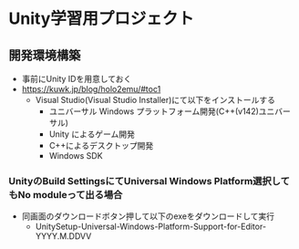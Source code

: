 # Unity学習用プロジェクト

## 開発環境構築

* 事前にUnity IDを用意しておく
* https://kuwk.jp/blog/holo2emu/#toc1
    * Visual Studio(Visual Studio Installer)にて以下をインストールする
        * ユニバーサル Windows プラットフォーム開発(C++(v142)ユニバーサル)
        * Unity によるゲーム開発
        * C++によるデスクトップ開発
        * Windows SDK

### UnityのBuild SettingsにてUniversal Windows Platform選択してもNo moduleって出る場合

* 同画面のダウンロードボタン押して以下のexeをダウンロードして実行
    * UnitySetup-Universal-Windows-Platform-Support-for-Editor-YYYY.M.DDVV
